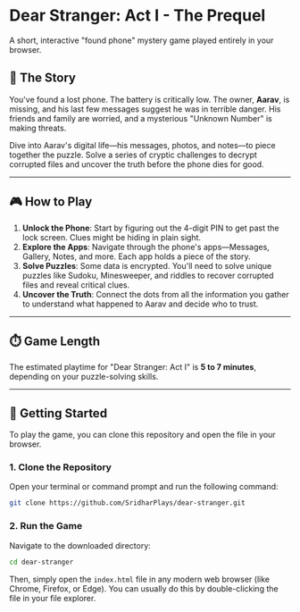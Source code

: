 # Dear Stranger: Act I - The Prequel

A short, interactive "found phone" mystery game played entirely in your browser.

## 📖 The Story

You've found a lost phone. The battery is critically low. The owner, **Aarav**, is missing, and his last few messages suggest he was in terrible danger. His friends and family are worried, and a mysterious "Unknown Number" is making threats.

Dive into Aarav's digital life—his messages, photos, and notes—to piece together the puzzle. Solve a series of cryptic challenges to decrypt corrupted files and uncover the truth before the phone dies for good.

-----

## 🎮 How to Play

1. **Unlock the Phone**: Start by figuring out the 4-digit PIN to get past the lock screen. Clues might be hiding in plain sight.
2. **Explore the Apps**: Navigate through the phone's apps—Messages, Gallery, Notes, and more. Each app holds a piece of the story.
3. **Solve Puzzles**: Some data is encrypted. You'll need to solve unique puzzles like Sudoku, Minesweeper, and riddles to recover corrupted files and reveal critical clues.
4. **Uncover the Truth**: Connect the dots from all the information you gather to understand what happened to Aarav and decide who to trust.

-----

## ⏱️ Game Length

The estimated playtime for "Dear Stranger: Act I" is **5 to 7 minutes**, depending on your puzzle-solving skills.

-----

## 🚀 Getting Started

To play the game, you can clone this repository and open the file in your browser.

### 1\. Clone the Repository

Open your terminal or command prompt and run the following command:

```bash
git clone https://github.com/SridharPlays/dear-stranger.git
```

### 2\. Run the Game

Navigate to the downloaded directory:

```bash
cd dear-stranger
```

Then, simply open the `index.html` file in any modern web browser (like Chrome, Firefox, or Edge). You can usually do this by double-clicking the file in your file explorer.
